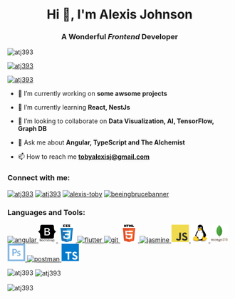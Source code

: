 <h1 align="center">Hi 👋, I'm Alexis Johnson</h1>
<h3 align="center">A Wonderful <i>Frontend</i> Developer</h3>

<p align="left"> <img src="https://komarev.com/ghpvc/?username=atj393&label=Profile%20views&color=0e75b6&style=flat" alt="atj393" /> </p>

<p align="left"> <a href="https://github.com/ryo-ma/github-profile-trophy"><img src="https://github-profile-trophy.vercel.app/?username=atj393" alt="atj393" /></a> </p>

<p align="left"> <a href="https://twitter.com/atj393" target="blank"><img src="https://img.shields.io/twitter/follow/atj393?logo=twitter&style=for-the-badge" alt="atj393" /></a> </p>

- 🔭 I’m currently working on **some awsome projects**

- 🌱 I’m currently learning **React, NestJs**

- 👯 I’m looking to collaborate on **Data Visualization, AI, TensorFlow, Graph DB**

- 💬 Ask me about **Angular, TypeScript and The Alchemist**

- 📫 How to reach me **tobyalexisj@gmail.com**

<h3 align="left">Connect with me:</h3>
<p align="left">
<a href="https://twitter.com/atj393" target="blank"><img align="center" src="https://raw.githubusercontent.com/rahuldkjain/github-profile-readme-generator/master/src/images/icons/Social/twitter.svg" alt="atj393" height="30" width="40" /></a>
<a href="https://linkedin.com/in/atj393" target="blank"><img align="center" src="https://raw.githubusercontent.com/rahuldkjain/github-profile-readme-generator/master/src/images/icons/Social/linked-in-alt.svg" alt="atj393" height="30" width="40" /></a>
<a href="https://stackoverflow.com/users/6690593/alexis-toby" target="blank"><img align="center" src="https://raw.githubusercontent.com/rahuldkjain/github-profile-readme-generator/master/src/images/icons/Social/stack-overflow.svg" alt="alexis-toby" height="30" width="40" /></a>
<a href="https://instagram.com/beeingbrucebanner" target="blank"><img align="center" src="https://raw.githubusercontent.com/rahuldkjain/github-profile-readme-generator/master/src/images/icons/Social/instagram.svg" alt="beeingbrucebanner" height="30" width="40" /></a>
</p>

<h3 align="left">Languages and Tools:</h3>
<p align="left"> <a href="https://angular.io" target="_blank" rel="noreferrer"> <img src="https://angular.io/assets/images/logos/angular/angular.svg" alt="angular" width="40" height="40"/> </a> <a href="https://getbootstrap.com" target="_blank" rel="noreferrer"> <img src="https://raw.githubusercontent.com/devicons/devicon/master/icons/bootstrap/bootstrap-plain-wordmark.svg" alt="bootstrap" width="40" height="40"/> </a> <a href="https://www.w3schools.com/css/" target="_blank" rel="noreferrer"> <img src="https://raw.githubusercontent.com/devicons/devicon/master/icons/css3/css3-original-wordmark.svg" alt="css3" width="40" height="40"/> </a> <a href="https://flutter.dev" target="_blank" rel="noreferrer"> <img src="https://www.vectorlogo.zone/logos/flutterio/flutterio-icon.svg" alt="flutter" width="40" height="40"/> </a> <a href="https://git-scm.com/" target="_blank" rel="noreferrer"> <img src="https://www.vectorlogo.zone/logos/git-scm/git-scm-icon.svg" alt="git" width="40" height="40"/> </a> <a href="https://www.w3.org/html/" target="_blank" rel="noreferrer"> <img src="https://raw.githubusercontent.com/devicons/devicon/master/icons/html5/html5-original-wordmark.svg" alt="html5" width="40" height="40"/> </a> <a href="https://jasmine.github.io/" target="_blank" rel="noreferrer"> <img src="https://www.vectorlogo.zone/logos/jasmine/jasmine-icon.svg" alt="jasmine" width="40" height="40"/> </a> <a href="https://developer.mozilla.org/en-US/docs/Web/JavaScript" target="_blank" rel="noreferrer"> <img src="https://raw.githubusercontent.com/devicons/devicon/master/icons/javascript/javascript-original.svg" alt="javascript" width="40" height="40"/> </a> <a href="https://www.linux.org/" target="_blank" rel="noreferrer"> <img src="https://raw.githubusercontent.com/devicons/devicon/master/icons/linux/linux-original.svg" alt="linux" width="40" height="40"/> </a> <a href="https://www.mongodb.com/" target="_blank" rel="noreferrer"> <img src="https://raw.githubusercontent.com/devicons/devicon/master/icons/mongodb/mongodb-original-wordmark.svg" alt="mongodb" width="40" height="40"/> </a> <a href="https://www.photoshop.com/en" target="_blank" rel="noreferrer"> <img src="https://raw.githubusercontent.com/devicons/devicon/master/icons/photoshop/photoshop-line.svg" alt="photoshop" width="40" height="40"/> </a> <a href="https://postman.com" target="_blank" rel="noreferrer"> <img src="https://www.vectorlogo.zone/logos/getpostman/getpostman-icon.svg" alt="postman" width="40" height="40"/> </a> <a href="https://www.typescriptlang.org/" target="_blank" rel="noreferrer"> <img src="https://raw.githubusercontent.com/devicons/devicon/master/icons/typescript/typescript-original.svg" alt="typescript" width="40" height="40"/> </a> </p>

<p><img align="left" src="https://github-readme-stats.vercel.app/api/top-langs?username=atj393&show_icons=true&locale=en&layout=compact" alt="atj393" /></p>

<p>&nbsp;<img align="center" src="https://github-readme-stats.vercel.app/api?username=atj393&show_icons=true&locale=en" alt="atj393" /></p>

<p><img align="center" src="https://github-readme-streak-stats.herokuapp.com/?user=atj393&" alt="atj393" /></p>
